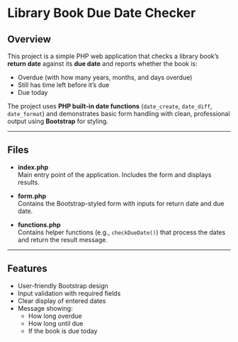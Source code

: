 # Library Book Due Date Checker

## Overview
This project is a simple PHP web application that checks a library book’s **return date** against its **due date** and reports whether the book is:
- Overdue (with how many years, months, and days overdue)
- Still has time left before it’s due
- Due today

The project uses **PHP built-in date functions** (`date_create`, `date_diff`, `date_format`) and demonstrates basic form handling with clean, professional output using **Bootstrap** for styling.

---

## Files
- **index.php**  
  Main entry point of the application. Includes the form and displays results.

- **form.php**  
  Contains the Bootstrap-styled form with inputs for return date and due date.

- **functions.php**  
  Contains helper functions (e.g., `checkDueDate()`) that process the dates and return the result message.

---

## Features
- User-friendly Bootstrap design
- Input validation with required fields
- Clear display of entered dates
- Message showing:
  - How long overdue
  - How long until due
  - If the book is due today

